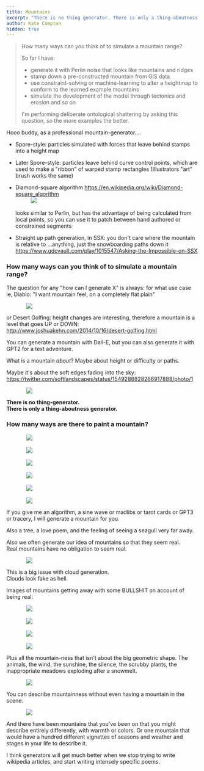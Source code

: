 ```yaml
---
title: Mountains
excerpt: "There is no thing generator. There is only a thing-aboutness generator"
author: Kate Compton
hidden: true
---
```


<style>
img {
    display: block;
    max-width: 400px;
    max-height: 300px;
    margin-left: auto;
    margin-right: auto;
}
</style>

> How many ways can you think of to simulate a mountain range?
>
> So far I have:
> - generate it with Perlin noise that looks like mountains and ridges
> - stamp down a pre-constructed mountain from GIS data
> - use constraint-solving or machine-learning to alter a heightmap to conform to the learned example mountains
> - simulate the development of the model through tectonics and erosion and so on
>
> I'm performing deliberate ontological shattering by asking this question, so the more examples the better.

Hooo buddy, as a professional mountain-generator....

* Spore-style: particles simulated with forces that leave behind stamps into a height map
* Later Spore-style: particles leave behind curve control points, which are used to make a "ribbon" of warped stamp rectangles (Illustrators "art" brush works the same)
  
* Diamond-square algorithm https://en.wikipedia.org/wiki/Diamond-square_algorithm  
 ![](../img/dhkin0d5.bmp)  
 looks similar to Perlin, but has the advantage of being calculated from local points, so you can use it to patch between hand authored or constrained segments

* Straight up path generation, in SSX: you don't care where the mountain is relative to ...anything, just the snowboarding paths down it https://www.gdcvault.com/play/1015547/Asking-the-Impossible-on-SSX

### How many ways can you think of to simulate a mountain range?

The question for any "how can I generate X" is always: for what use case  
ie, Diablo: "I want mountain feel, on a completely flat plain"

![](../img/x7g503vb.bmp)

or Desert Golfing: height changes are interesting, therefore a mountain is a level that goes UP or DOWN: http://www.joshuakehn.com/2014/10/16/desert-golfing.html

You can generate a mountain with Dall-E, but you can also generate it with GPT2 for a text adventure. 

What is a mountain *about*? Maybe about height or difficulty or paths.

Maybe it's about the soft edges fading into the sky: https://twitter.com/softlandscapes/status/1549288828266917888/photo/1

![](../img/v5y9e0xp.bmp)

**There is no thing-generator.  
There is only a thing-aboutness generator.**

### How many ways are there to paint a mountain?

![](../img/udqkp03b.bmp)  
![](../img/1ajiffix.bmp)  
![](../img/6i9n539g.bmp)  
![](../img/d9a6pj9s.bmp)  
![](../img/9k13itk9.bmp)  
![](../img/aqxybqt0.bmp)

If you give me an algorithm, a sine wave or madlibs or tarot cards or GPT3 or tracery, I will generate a mountain for you.

Also a tree, a love poem, and the feeling of seeing a seagull very far away.

Also we often generate our idea of mountains so that they seem real.  
Real mountains have no obligation to seem real.

![](../img/m2l601y8.bmp)

This is a big issue with cloud generation.  
Clouds look fake as hell.

Images of mountains getting away with some BULLSHIT on account of being real:

![](../img/8uypmecm.bmp)  
![](../img/1jamajta.bmp)  
![](../img/9ry8sd84.bmp)  
![](../img/l0p9ts20.bmp)

Plus all the mountain-ness that isn't about the big geometric shape.  The animals, the wind, the sunshine, the silence, the scrubby plants, the inappropriate meadows exploding after a snowmelt.

![](../img/m2emj8vi.bmp)

You can describe mountainness without even having a mountain in the scene.

![](../img/a7iy3q7h.bmp)

And there have been mountains that you've been on that you might describe entirely differently, with warmth or colors.  Or one mountain that would have a hundred different vignettes of seasons and weather and stages in your life to describe it.

I think generators will get much better when we stop trying to write wikipedia articles, and start writing intensely specific poems.